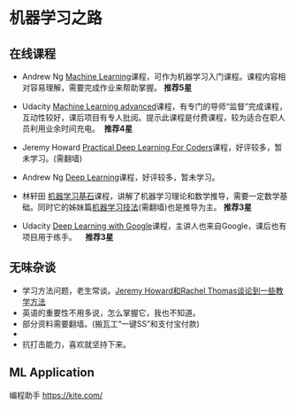 # 机器学习之路
在线课程
-----------------
+ Andrew Ng [Machine Learning][3]课程，可作为机器学习入门课程。课程内容相对容易理解，需要完成作业来帮助掌握。 __推荐5星__  

+ Udacity [Machine Learning advanced][5]课程，有专门的导师“监督”完成课程，互动性较好，课后项目有专人批阅。提示此课程是付费课程，较为适合在职人员利用业余时间充电。  __推荐4星__

+ Jeremy Howard [Practical Deep Learning For Coders][1]课程，好评较多，暂未学习。(需翻墙)

+ Andrew Ng [Deep Learning][7]课程，好评较多，暂未学习。

+ 林轩田 [机器学习基石][4]课程，讲解了机器学习理论和数学推导，需要一定数学基础。同时它的姊妹篇[机器学习技法][5](需翻墙)也是推导为主。  __推荐3星__

+ Udacity [Deep Learning with Google][2]课程，主讲人也来自Google，课后也有项目用于练手。    __推荐3星__

无味杂谈
------------
+ 学习方法问题，老生常谈。[Jeremy Howard和Rachel Thomas谈论到一些教学方法][8]
+ 英语的重要性不用多说，怎么掌握它，我也不知道。
+ 部分资料需要翻墙。(搬瓦工“一键SS”和支付宝付款)
+ 
+ 抗打击能力，喜欢就坚持下来。

ML Application
-------------
编程助手
https://kite.com/

[1]:http://course.fast.ai/
[2]:https://www.udacity.com/course/deep-learning--ud730
[3]:https://www.coursera.org/learn/machine-learning/
[4]:https://www.coursera.org/learn/ntumlone-mathematicalfoundations
[5]:https://cn.udacity.com/course/machine-learning-engineer-nanodegree--nd009-cn-advanced
[6]:https://www.youtube.com/watch?v=A-GxGCCAIrg&list=PLXVfgk9fNX2IQOYPmqjqWsNUFl2kpk1U2
[7]:https://www.coursera.org/specializations/deep-learning
[8]:https://www.youtube.com/watch?v=kzt3-FHdAeM
